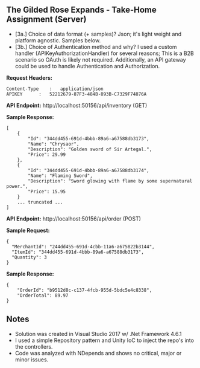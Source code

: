## The Gilded Rose Expands - Take-Home Assignment (Server)

- [3a.] Choice of data format (+ samples)? Json; it's light weight and platform agnostic. Samples below.
- [3b.] Choice of Authentication method and why? I used a custom handler (APIKeyAuthorizationHandler) for several reasons; This is a B2B scenario so OAuth is likely not required. Additionally, an API gateway could be used to handle Authentication and Authorization.

**Request Headers:**
```
Content-Type	:	application/json
APIKEY		:	52212679-87F3-484B-893B-C7329F74876A
```
**API Endpoint:**
http://localhost:50156/api/inventory (GET)

**Sample Response:**
```
[
    {
        "Id": "344dd455-691d-4bbb-89a6-a67588db3173",
        "Name": "Chrysaor",
        "Description": "Golden sword of Sir Artegal.",
        "Price": 29.99
    },
    {
        "Id": "344dd455-691d-4bbb-89a6-a67588db3174",
        "Name": "Flaming Sword",
        "Description": "Sword glowing with flame by some supernatural power.",
        "Price": 15.95
    }
	... truncated ...
]
```
**API Endpoint:**
http://localhost:50156/api/order (POST)

**Sample Request:**
```
{
  "MerchantId": "244dd455-691d-4cbb-11a6-a675822b3144",
  "ItemId": "344dd455-691d-4bbb-89a6-a67588db3173",
  "Quantity": 3
}
```
**Sample Response:**
```
{
    "OrderId": "b9512d8c-c137-4fcb-955d-5bdc5e4c8338",
    "OrderTotal": 89.97
}
```
## Notes
- Solution was created in Visual Studio 2017 w/ .Net Framework 4.6.1
- I used a simple Repository pattern and Unity IoC to inject the repo's into the controllers.
- Code was analyzed with NDepends and shows no critical, major or minor issues.
